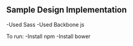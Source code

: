 ## Sample Design Implementation

-Used Sass 
-Used Backbone js

To run:
-Install npm
-Install bower
